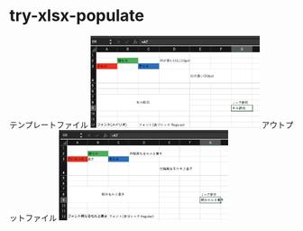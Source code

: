 # try-xlsx-populate

テンプレートファイル
<img src="https://github.com/goda-kazuki/try-xlsx-populate/blob/main/%E3%83%86%E3%83%B3%E3%83%97%E3%83%AC%E3%83%BC%E3%83%88%E3%83%95%E3%82%A1%E3%82%A4%E3%83%AB.png" width="300px">
アウトプットファイル
<img src="https://github.com/goda-kazuki/try-xlsx-populate/blob/main/%E3%82%A2%E3%82%A6%E3%83%88%E3%83%97%E3%83%83%E3%83%88%E3%83%95%E3%82%A1%E3%82%A4%E3%83%AB.png" width="300px">
